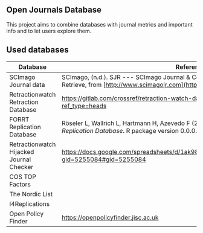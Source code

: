 ## Open Journals Database

This project aims to combine databases with journal metrics and important info and to let users explore them.

## Used databases

| Database                                 | Reference                                                                                                                                                          |
|-----------------|-------------------------------------------------------|
| SCImago Journal data                     | SCImago, (n.d.). SJR --- SCImago Journal & Country Rank [Portal]. Retrieved Date you Retrieve, from [http://www.scimagojr.com](http://www.scimagojr.com/)          |
| Retractionwatch Retraction Database      | <https://gitlab.com/crossref/retraction-watch-data/-/blob/main/retraction_watch.csv?ref_type=heads>                                                                |
| FORRT Replication Database               | Röseler L, Wallrich L, Hartmann H, Azevedo F (2024). *FReD: Interfaces to the FORRT Replication Database*. R package version 0.0.0.9001, <http://forrt.org/FReD/>. |
| Retractionwatch Hijacked Journal Checker | <https://docs.google.com/spreadsheets/d/1ak985WGOgGbJRJbZFanoktAN_UFeExpE/edit?gid=5255084#gid=5255084>                                                            |
| COS TOP Factors                          |                                                                                                                                                                    |
| The Nordic List                          |                                                                                                                                                                    |
| I4Replications                           |                                                                                                                                                                    |
| Open Policy Finder                       | <https://openpolicyfinder.jisc.ac.uk>                                                                                                                              |
